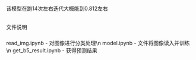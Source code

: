 #
该模型在跑14次左右迭代大概能到0.812左右
##
文件说明
###
read_img.ipynb - 对图像进行分类处理\n
model.ipynb - 文件将图像读入并训练\n
get_b5_result.ipynb - 获得预测结果
